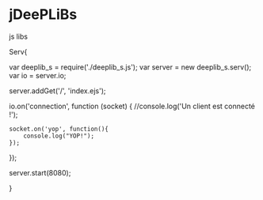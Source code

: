 # jDeePLiBs
js libs


Serv{

var deeplib_s = require('./deeplib_s.js');
var server = new deeplib_s.serv();
var io = server.io;

server.addGet('/', 'index.ejs');

io.on('connection', function (socket) {
    //console.log('Un client est connecté !');
    
    socket.on('yop', function(){
        console.log("YOP!"); 
    });
});

server.start(8080);

}
